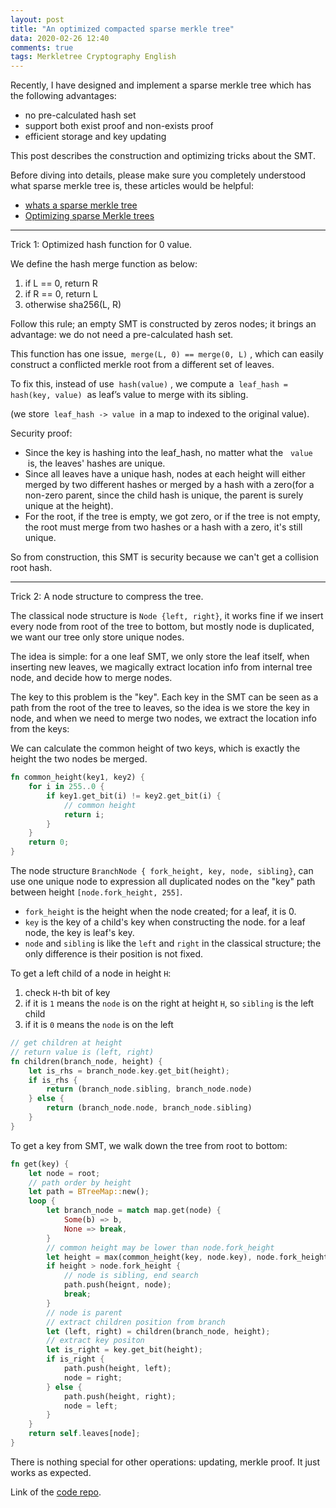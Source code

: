 ```yaml
---
layout: post
title: "An optimized compacted sparse merkle tree"
data: 2020-02-26 12:40
comments: true
tags: Merkletree Cryptography English
---
```


Recently, I have designed and implement a sparse merkle tree which has the following advantages:

* no pre-calculated hash set
* support both exist proof and non-exists proof
* efficient storage and key updating

This post describes the construction and optimizing tricks about the SMT.

Before diving into details, please make sure you completely understood what sparse merkle tree is, these articles would be helpful:

* [whats a sparse merkle tree]
* [Optimizing sparse Merkle trees]

-------

Trick 1: Optimized hash function for 0 value.

We define the hash merge function as below:

1. if L == 0, return R
2. if R == 0, return L
3. otherwise sha256(L, R)

Follow this rule; an empty SMT is constructed by zeros nodes; it brings an advantage: we do not need a pre-calculated hash set.

This function has one issue,  `merge(L, 0) == merge(0, L)` , which can easily construct a conflicted merkle root from a different set of leaves.

To fix this, instead of use  `hash(value)` , we compute a  `leaf_hash = hash(key, value)`  as leaf’s value to merge with its sibling.

(we store  `leaf_hash -> value`  in a map to indexed to the original value).

Security proof:

* Since the key is hashing into the leaf_hash, no matter what the   `value`  is, the leaves' hashes are unique.
* Since all leaves have a unique hash, nodes at each height will either merged by two different hashes or merged by a hash with a zero(for a non-zero parent, since the child hash is unique, the parent is surely unique at the height).
* For the root, if the tree is empty, we got zero, or if the tree is not empty, the root must merge from two hashes or a hash with a zero, it's still unique.

So from construction, this SMT is security because we can't get a collision root hash.

--------

Trick 2: A node structure to compress the tree.

The classical node structure is `Node {left, right}`, it works fine if we insert every node from root of the tree to bottom, but mostly node is duplicated, we want our tree only store unique nodes.

The idea is simple: for a one leaf SMT, we only store the leaf itself, when inserting new leaves, we magically extract location info from internal tree node, and decide how to merge nodes.

The key to this problem is the "key".  Each key in the SMT can be seen as a path from the root of the tree to leaves, so the idea is we store the key in node, and when we need to merge two nodes, we extract the location info from the keys:

We can calculate the common height of two keys, which is exactly the height the two nodes be merged.

``` rust
fn common_height(key1, key2) {
    for i in 255..0 {
        if key1.get_bit(i) != key2.get_bit(i) {
            // common height
            return i;
        }
    }
    return 0;
}
```

The node structure `BranchNode { fork_height, key, node, sibling}`, can use one unique node to expression all duplicated nodes on the "key" path  between height `[node.fork_height, 255]`.

* `fork_height` is the height when the node created; for a leaf, it is 0.
* `key` is the key of a child's key when constructing the node. for a leaf node, the key is leaf's key.
* `node` and `sibling` is like the `left` and `right` in the classical structure; the only difference is their position is not fixed.

To get a left child of a node in height `H`:

1. check `H`-th bit of key
2. if it is `1` means the `node` is on the right at height `H`, so `sibling` is the left child
3. if it is `0` means the `node` is on the left

``` rust
// get children at height
// return value is (left, right)
fn children(branch_node, height) {
    let is_rhs = branch_node.key.get_bit(height);
    if is_rhs {
        return (branch_node.sibling, branch_node.node)
    } else {
        return (branch_node.node, branch_node.sibling)
    }
}
```

To get a key from SMT, we walk down the tree from root to bottom:

``` rust
fn get(key) {
    let node = root;
    // path order by height
    let path = BTreeMap::new();
    loop {
        let branch_node = match map.get(node) {
            Some(b) => b,
            None => break,
        }
        // common height may be lower than node.fork_height
        let height = max(common_height(key, node.key), node.fork_height);
        if height > node.fork_height {
            // node is sibling, end search
            path.push(heignt, node);
            break;
        }
        // node is parent
        // extract children position from branch
        let (left, right) = children(branch_node, height);
        // extract key positon
        let is_right = key.get_bit(height);
        if is_right {
            path.push(height, left);
            node = right;
        } else {
            path.push(height, right);
            node = left;
        }
    }
    return self.leaves[node];
}
```

There is nothing special for other operations: updating, merkle proof. It just works as expected.

Link of the [code repo](https://github.com/jjyr/sparse-merkle-tree).

[whats a sparse merkle tree]: https://medium.com/@kelvinfichter/whats-a-sparse-merkle-tree-acda70aeb837 "whats a sparse merkle tree"
[Optimizing sparse Merkle trees]: https://ethresear.ch/t/optimizing-sparse-merkle-trees/3751 "Optimizing sparse Merkle trees"
